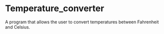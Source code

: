 # Temperature_converter
A program that allows the user to convert temperatures between Fahrenheit and Celsius.
